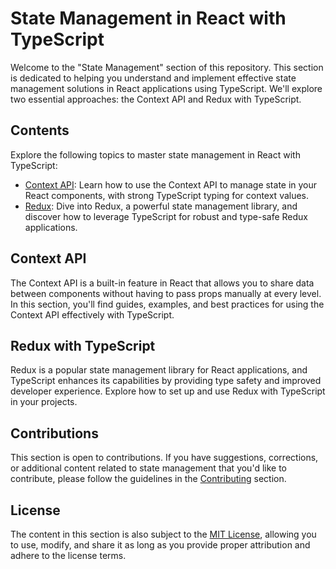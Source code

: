 # State Management in React with TypeScript

Welcome to the "State Management" section of this repository. This section is dedicated to helping you understand and implement effective state management solutions in React applications using TypeScript. We'll explore two essential approaches: the Context API and Redux with TypeScript.

## Contents

Explore the following topics to master state management in React with TypeScript:

- [Context API](Context%20API/README.md): Learn how to use the Context API to manage state in your React components, with strong TypeScript typing for context values.
- [Redux](Redux/README.md): Dive into Redux, a powerful state management library, and discover how to leverage TypeScript for robust and type-safe Redux applications.

## Context API

The Context API is a built-in feature in React that allows you to share data between components without having to pass props manually at every level. In this section, you'll find guides, examples, and best practices for using the Context API effectively with TypeScript.

## Redux with TypeScript

Redux is a popular state management library for React applications, and TypeScript enhances its capabilities by providing type safety and improved developer experience. Explore how to set up and use Redux with TypeScript in your projects.

## Contributions

This section is open to contributions. If you have suggestions, corrections, or additional content related to state management that you'd like to contribute, please follow the guidelines in the [Contributing](../Contributing.md) section.

## License

The content in this section is also subject to the [MIT License](../LICENSE), allowing you to use, modify, and share it as long as you provide proper attribution and adhere to the license terms.

